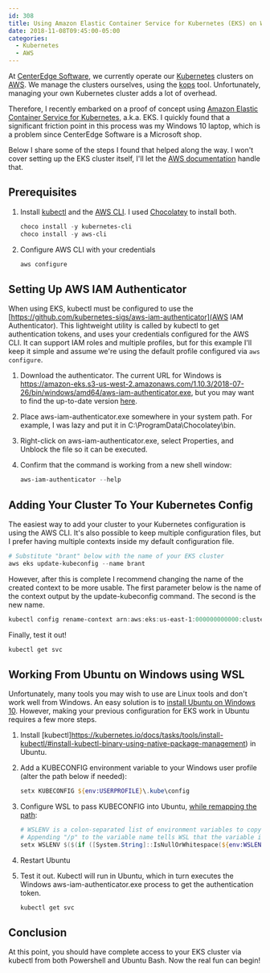 ```yaml
---
id: 308
title: Using Amazon Elastic Container Service for Kubernetes (EKS) on Windows 10
date: 2018-11-08T09:45:00-05:00
categories:
  - Kubernetes
  - AWS
---
```

At [CenterEdge Software](https://centeredgesoftware.com/), we currently operate our [Kubernetes](https://kubernetes.io/) clusters on [AWS](https://aws.amazon.com/). We manage the clusters ourselves, using the [kops](https://github.com/kubernetes/kops) tool. Unfortunately, managing your own Kubernetes cluster adds a lot of overhead.

Therefore, I recently embarked on a proof of concept using [Amazon Elastic Container Service for Kubernetes](https://aws.amazon.com/eks/), a.k.a. EKS. I quickly found that a significant friction point in this process was my Windows 10 laptop, which is a problem since CenterEdge Software is a Microsoft shop.

Below I share some of the steps I found that helped along the way. I won't cover setting up the EKS cluster itself, I'll let the [AWS documentation](https://docs.aws.amazon.com/eks/latest/userguide/getting-started.html) handle that.

## Prerequisites

1. Install [kubectl](https://kubernetes.io/docs/tasks/tools/install-kubectl/) and the [AWS CLI](https://aws.amazon.com/cli/). I used [Chocolatey](https://chocolatey.org/) to install both.

    ```powershell
    choco install -y kubernetes-cli
    choco install -y aws-cli
    ```

2. Configure AWS CLI with your credentials

    ```powershell
    aws configure
    ```

## Setting Up AWS IAM Authenticator

When using EKS, kubectl must be configured to use the [https://github.com/kubernetes-sigs/aws-iam-authenticator](AWS IAM Authenticator). This lightweight utility is called by kubectl to get authentication tokens, and uses your credentials configured for the AWS CLI. It can support IAM roles and multiple profiles, but for this example I'll keep it simple and assume we're using the default profile configured via `aws configure`.

1. Download the authenticator. The current URL for Windows is https://amazon-eks.s3-us-west-2.amazonaws.com/1.10.3/2018-07-26/bin/windows/amd64/aws-iam-authenticator.exe, but you may want to find the up-to-date version [here](https://docs.aws.amazon.com/eks/latest/userguide/configure-kubectl.html).
2. Place aws-iam-authenticator.exe somewhere in your system path. For example, I was lazy and put it in C:\ProgramData\Chocolatey\bin.
3. Right-click on aws-iam-authenticator.exe, select Properties, and Unblock the file so it can be executed.
4. Confirm that the command is working from a new shell window:

    ```powershell
    aws-iam-authenticator --help
    ```

## Adding Your Cluster To Your Kubernetes Config

The easiest way to add your cluster to your Kubernetes configuration is using the AWS CLI. It's also possible to keep multiple configuration files, but I prefer having multiple contexts inside my default configuration file.

```powershell
# Substitute "brant" below with the name of your EKS cluster
aws eks update-kubeconfig --name brant
```

However, after this is complete I recommend changing the name of the created context to be more usable. The first parameter below is the name of the context output by the update-kubeconfig command.  The second is the new name.

```powershell
kubectl config rename-context arn:aws:eks:us-east-1:000000000000:cluster/brant brant
```

Finally, test it out!

```powershell
kubectl get svc
```

## Working From Ubuntu on Windows using WSL

Unfortunately, many tools you may wish to use are Linux tools and don't work well from Windows. An easy solution is to [install Ubuntu on Windows 10](https://www.microsoft.com/en-us/p/ubuntu/9nblggh4msv6?activetab=pivot:overviewtab). However, making your previous configuration for EKS work in Ubuntu requires a few more steps.

1. Install [kubectl]https://kubernetes.io/docs/tasks/tools/install-kubectl/#install-kubectl-binary-using-native-package-management) in Ubuntu.
2. Add a KUBECONFIG environment variable to your Windows user profile (alter the path below if needed):

    ```powershell
    setx KUBECONFIG ${env:USERPROFILE}\.kube\config
    ```
3. Configure WSL to pass KUBECONFIG into Ubuntu, [while remapping the path](https://blogs.msdn.microsoft.com/commandline/2017/12/22/share-environment-vars-between-wsl-and-windows/):

    ```powershell
    # WSLENV is a colon-separated list of environment variables to copy to Ubuntu from your Windows Profile
    # Appending "/p" to the variable name tells WSL that the variable is a path, and to remap the path to the Ubuntu path when it's copied
    setx WSLENV $($(if ([System.String]::IsNullOrWhitespace(${env:WSLENV})) { "" } else { ${env:WSLENV} + ":"}) + "KUBECONFIG/p")
    ```

4. Restart Ubuntu
5. Test it out. Kubectl will run in Ubuntu, which in turn executes the Windows aws-iam-authenticator.exe process to get the authentication token.

    ```sh
    kubectl get svc
    ```

## Conclusion

At this point, you should have complete access to your EKS cluster via kubectl from both Powershell and Ubuntu Bash. Now the real fun can begin!
